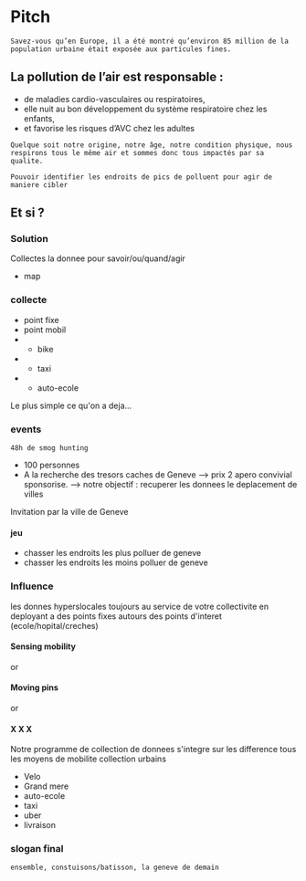 # Pitch 

```Savez-vous qu’en Europe, il a été montré qu’environ 85 million de la population urbaine était exposée aux particules fines.```

## La pollution de l’air est responsable : 
* de maladies cardio-vasculaires ou respiratoires,
* elle nuit au bon développement du système respiratoire chez les enfants, 
* et favorise les risques d’AVC chez les adultes

```Quelque soit notre origine, notre âge, notre condition physique, nous respirons tous le même air et sommes donc tous impactés par sa qualite.```

```Pouvoir identifier les endroits de pics de polluent pour agir de maniere cibler```

## Et si ?

### Solution

Collectes la donnee pour savoir/ou/quand/agir
* map

### collecte
* point fixe
* point mobil
* * bike
* * taxi
* * auto-ecole

Le plus simple
ce qu'on a deja...


### events

```48h de smog hunting```
* 100 personnes
* A la recherche des tresors caches de Geneve 
--> prix 2 apero convivial sponsorise.
--> notre objectif : recuperer les donnees le deplacement de villes

Invitation par la ville de Geneve

#### jeu 
* chasser les endroits les plus polluer de geneve
* chasser les endroits les moins polluer de geneve



### Influence

les donnes hyperslocales toujours au service de votre collectivite en deployant a des points fixes autours des points d'interet (ecole/hopital/creches)

#### Sensing mobility
or 
#### Moving pins
or 
#### X X X

Notre programme de collection de donnees s'integre sur les difference tous les moyens de mobilite collection urbains
* Velo
* Grand mere
* auto-ecole
* taxi
* uber
* livraison 

### slogan final
```ensemble, constuisons/batisson, la geneve de demain```


